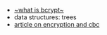 - [~what is bcrypt~](./security/cryptography.md#Protecting passwords with salts)
- data structures: trees
- [article on encryption and cbc](https://justinboyerwriter.com/2017/07/29/developers-guide-cryptography-basics/)
